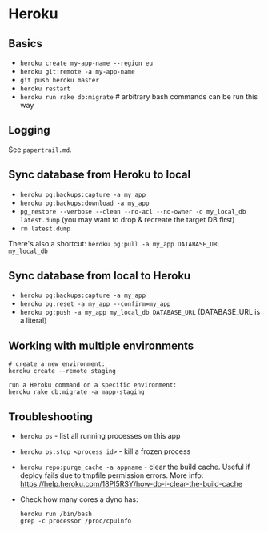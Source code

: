 # Heroku


## Basics

  - `heroku create my-app-name --region eu`
  - `heroku git:remote -a my-app-name`
  - `git push heroku master`
  - `heroku restart`
  - `heroku run rake db:migrate` # arbitrary bash commands can be run this way


## Logging

See `papertrail.md`.


## Sync database from Heroku to local

  - `heroku pg:backups:capture -a my_app`
  - `heroku pg:backups:download -a my_app`
  - `pg_restore --verbose --clean --no-acl --no-owner -d my_local_db latest.dump`
    (you may want to drop & recreate the target DB first)
  - `rm latest.dump`

There's also a shortcut: `heroku pg:pull -a my_app DATABASE_URL my_local_db`


## Sync database from local to Heroku

  - `heroku pg:backups:capture -a my_app`
  - `heroku pg:reset -a my_app --confirm=my_app`
  - `heroku pg:push -a my_app my_local_db DATABASE_URL` (DATABASE_URL is a literal)


## Working with multiple environments

```
# create a new environment:
heroku create --remote staging

run a Heroku command on a specific environment:
heroku rake db:migrate -a mapp-staging
```


## Troubleshooting

- `heroku ps` - list all running processes on this app

- `heroku ps:stop <process id>` - kill a frozen process

- `heroku repo:purge_cache -a appname` - clear the build cache. Useful if deploy fails due to tmpfile permission errors. More info: https://help.heroku.com/18PI5RSY/how-do-i-clear-the-build-cache

- Check how many cores a dyno has:
  ```
  heroku run /bin/bash
  grep -c processor /proc/cpuinfo
  ```


